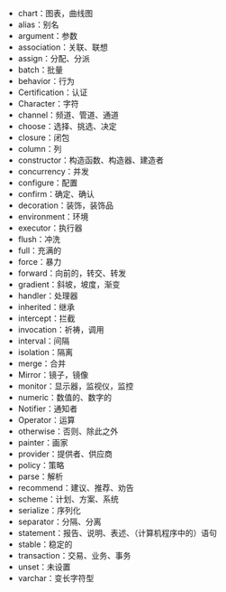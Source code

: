 - chart：图表，曲线图
- alias：别名
- argument：参数
- association：关联、联想
- assign：分配、分派
- batch：批量
- behavior：行为
- Certification：认证
- Character：字符
- channel：频道、管道、通道
- choose：选择、挑选、决定
- closure：闭包
- column：列
- constructor：构造函数、构造器、建造者
- concurrency：并发
- configure：配置
- confirm：确定、确认
- decoration：装饰，装饰品
- environment：环境
- executor：执行器
- flush：冲洗
- full：充满的
- force：暴力
- forward：向前的，转交、转发
- gradient：斜坡，坡度，渐变
- handler：处理器
- inherited：继承
- intercept：拦截
- invocation：祈祷，调用
- interval：间隔
- isolation：隔离
- merge：合并
- Mirror：镜子，镜像
- monitor：显示器，监视仪，监控
- numeric：数值的、数字的
- Notifier：通知者
- Operator：运算
- otherwise：否则、除此之外
- painter：画家
- provider：提供者、供应商
- policy：策略
- parse：解析
- recommend：建议、推荐、劝告
- scheme：计划、方案、系统
- serialize：序列化
- separator：分隔、分离
- statement：报告、说明、表述、（计算机程序中的）语句
- stable：稳定的
- transaction：交易、业务、事务
- unset：未设置
- varchar：变长字符型
